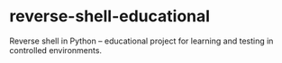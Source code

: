 # reverse-shell-educational
Reverse shell in Python – educational project for learning and testing in controlled environments.
